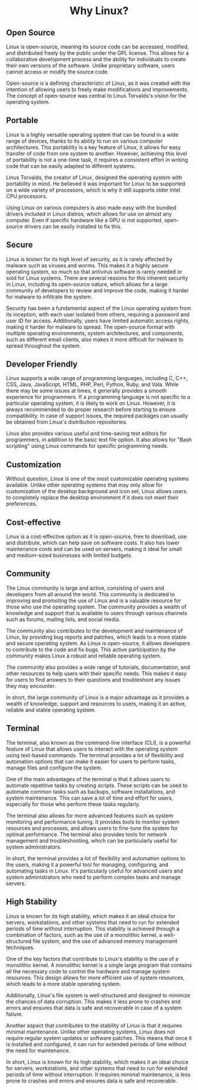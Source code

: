 <center><h1>Why Linux?</h1></center>

<!-- To Do: Add links to words like Bash script -->

## Open Source
Linux is open-source, meaning its source code can be accessed, modified, and distributed freely by the public under the GPL license. This allows for a collaborative development process and the ability for individuals to create their own versions of the software. Unlike proprietary software, users cannot access or modify the source code.

Open-source is a defining characteristic of Linux, as it was created with the intention of allowing users to freely make modifications and improvements. The concept of open-source was central to Linus Torvalds's vision for the operating system.

## Portable
Linux is a highly versatile operating system that can be found in a wide range of devices, thanks to its ability to run on various computer architectures. This portability is a key feature of Linux, it allows for easy transfer of code from one system to another. However, achieving this level of portability is not a one-time task, it requires a consistent effort in writing code that can be easily adapted to different systems.

Linus Torvalds, the creator of Linux, designed the operating system with portability in mind. He believed it was important for Linux to be supported on a wide variety of processors, which is why it still supports older Intel CPU processors.

Using Linux on various computers is also made easy with the bundled drivers included in Linux distros, which allows for use on almost any computer. Even if specific hardware like a GPU is not supported, open-source drivers can be easily installed to fix this.


## Secure
Linux is known for its high level of security, as it is rarely affected by malware such as viruses and worms. This makes it a highly secure operating system, so much so that antivirus software is rarely needed or sold for Linux systems. There are several reasons for this inherent security in Linux, including its open-source nature, which allows for a large community of developers to review and improve the code, making it harder for malware to infiltrate the system.

Security has been a fundamental aspect of the Linux operating system from its inception, with each user isolated from others, requiring a password and user ID for access. Additionally, users have limited automatic access rights, making it harder for malware to spread. The open-source format with multiple operating environments, system architectures, and components, such as different email clients, also makes it more difficult for malware to spread throughout the system.

## Developer Friendly
Linux supports a wide range of programming languages, including C, C++, CSS, Java, JavaScript, HTML, PHP, Perl, Python, Ruby, and Vala. While there may be some issues at times, it generally provides a smooth experience for programmers. If a programming language is not specific to a particular operating system, it is likely to work on Linux. However, it is always recommended to do proper research before starting to ensure compatibility. In case of support issues, the required packages can usually be obtained from Linux's distribution repositories.

Linux also provides various useful and time-saving text editors for programmers, in addition to the basic text file option. It also allows for "Bash scripting" using Linux commands for specific programming needs.

## Customization
Without question, Linux is one of the most customizable operating systems available. Unlike other operating systems that may only allow for customization of the desktop background and icon set, Linux allows users to completely replace the desktop environment if it does not meet their preferences.

## Cost-effective
Linux is a cost-effective option as it is open-source, free to download, use and distribute, which can help save on software costs. It also has lower maintenance costs and can be used on servers, making it ideal for small and medium-sized businesses with limited budgets.

## Community
The Linux community is large and active, consisting of users and developers from all around the world. This community is dedicated to improving and promoting the use of Linux and is a valuable resource for those who use the operating system. The community provides a wealth of knowledge and support that is available to users through various channels such as forums, mailing lists, and social media.

The community also contributes to the development and maintenance of Linux, by providing bug reports and patches, which leads to a more stable and secure operating system. As Linux is open-source, it allows developers to contribute to the code and fix bugs. This active participation by the community makes Linux a robust and reliable operating system.

The community also provides a wide range of tutorials, documentation, and other resources to help users with their specific needs. This makes it easy for users to find answers to their questions and troubleshoot any issues they may encounter.

In short, the large community of Linux is a major advantage as it provides a wealth of knowledge, support and resources to users, making it an active, reliable and stable operating system.

## Terminal
The terminal, also known as the command-line interface (CLI), is a powerful feature of Linux that allows users to interact with the operating system using text-based commands. The terminal provides a lot of flexibility and automation options that can make it easier for users to perform tasks, manage files and configure the system.

One of the main advantages of the terminal is that it allows users to automate repetitive tasks by creating scripts. These scripts can be used to automate common tasks such as backups, software installations, and system maintenance. This can save a lot of time and effort for users, especially for those who perform these tasks regularly.

The terminal also allows for more advanced features such as system monitoring and performance tuning. It provides tools to monitor system resources and processes, and allows users to fine-tune the system for optimal performance. The terminal also provides tools for network management and troubleshooting, which can be particularly useful for system administrators.

In short, the terminal provides a lot of flexibility and automation options to the users, making it a powerful tool for managing, configuring, and automating tasks in Linux. It's particularly useful for advanced users and system administrators who need to perform complex tasks and manage servers.

## High Stability
Linux is known for its high stability, which makes it an ideal choice for servers, workstations, and other systems that need to run for extended periods of time without interruption. This stability is achieved through a combination of factors, such as the use of a monolithic kernel, a well-structured file system, and the use of advanced memory management techniques.

One of the key factors that contribute to Linux's stability is the use of a monolithic kernel. A monolithic kernel is a single large program that contains all the necessary code to control the hardware and manage system resources. This design allows for more efficient use of system resources, which leads to a more stable operating system.

Additionally, Linux's file system is well-structured and designed to minimize the chances of data corruption. This makes it less prone to crashes and errors and ensures that data is safe and recoverable in case of a system failure.

Another aspect that contributes to the stability of Linux is that it requires minimal maintenance. Unlike other operating systems, Linux does not require regular system updates or software patches. This means that once it is installed and configured, it can run for extended periods of time without the need for maintenance.

In short, Linux is known for its high stability, which makes it an ideal choice for servers, workstations, and other systems that need to run for extended periods of time without interruption. It requires minimal maintenance, is less prone to crashes and errors and ensures data is safe and recoverable.